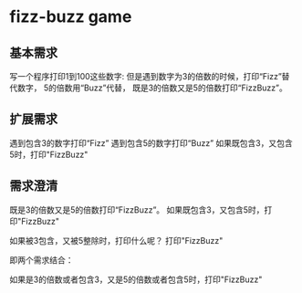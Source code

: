 # fizz-buzz game

## 基本需求
写一个程序打印1到100这些数字: 
但是遇到数字为3的倍数的时候，打印“Fizz”替代数字， 
5的倍数用“Buzz”代替， 
既是3的倍数又是5的倍数打印“FizzBuzz”。

## 扩展需求
遇到包含3的数字打印“Fizz” 
遇到包含5的数字打印“Buzz”
如果既包含3，又包含5时，打印"FizzBuzz"


## 需求澄清 

既是3的倍数又是5的倍数打印“FizzBuzz”。
如果既包含3，又包含5时，打印"FizzBuzz"

如果被3包含，又被5整除时，打印什么呢？
打印"FizzBuzz" 

即两个需求结合：

如果是3的倍数或者包含3，又是5的倍数或者包含5时，打印"FizzBuzz"
